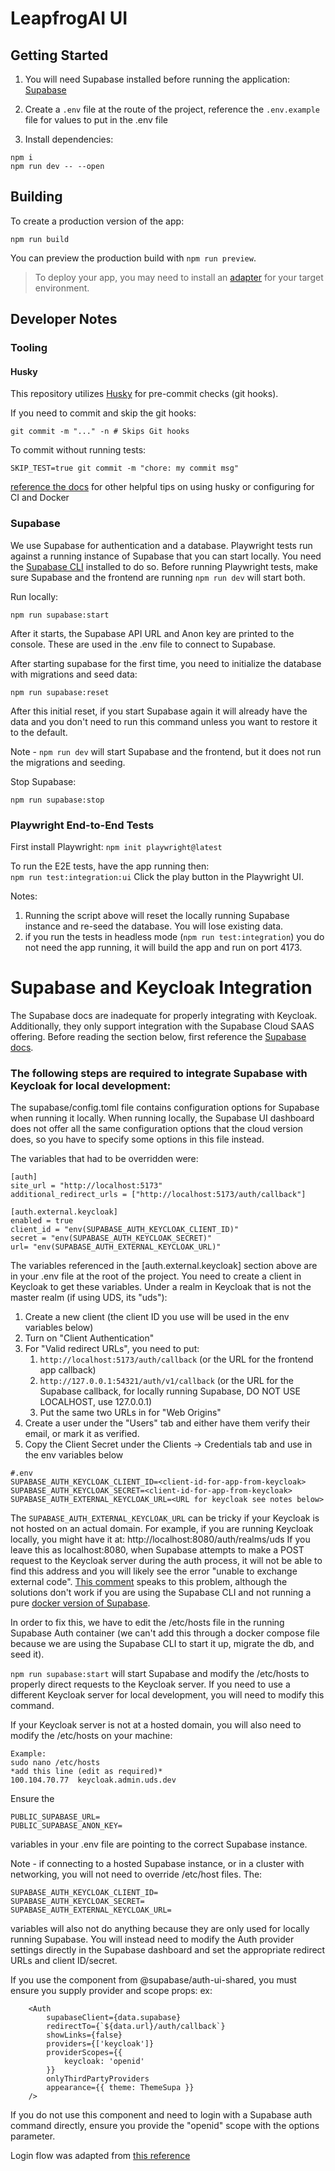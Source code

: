 # LeapfrogAI UI

## Getting Started

1. You will need Supabase installed before running the application:
   [Supabase](https://supabase.com/docs/guides/cli/getting-started?platform=macos)

2. Create a `.env` file at the route of the project, reference the `.env.example` file for values to put in the .env file

3. Install dependencies:

```
npm i
npm run dev -- --open
```

## Building

To create a production version of the app:

```
npm run build
```

You can preview the production build with `npm run preview`.

> To deploy your app, you may need to install an [adapter](https://kit.svelte.dev/docs/adapters) for your target environment.

## Developer Notes

### Tooling

#### Husky

This repository utilizes [Husky](https://typicode.github.io/husky/) for pre-commit checks (git hooks).

If you need to commit and skip the git hooks:

```
git commit -m "..." -n # Skips Git hooks
```

To commit without running tests:

```
SKIP_TEST=true git commit -m "chore: my commit msg"
```

[reference the docs](https://typicode.github.io/husky/how-to.html) for other helpful tips on using husky or configuring for CI and Docker

### Supabase

We use Supabase for authentication and a database. Playwright tests run against a running instance of Supabase that you can start locally. You need the [Supabase CLI](https://supabase.com/docs/guides/cli/getting-started) installed to do so. Before running Playwright tests, make sure Supabase and the frontend are running `npm run dev` will start both.

Run locally:

`npm run supabase:start`

After it starts, the Supabase API URL and Anon key are printed to the console. These are used in the .env file to connect to Supabase.

After starting supabase for the first time, you need to initialize the database with migrations and seed data:

`npm run supabase:reset`

After this initial reset, if you start Supabase again it will already have the data and you don't need to run this command unless you want to restore it to the default.

Note - `npm run dev` will start Supabase and the frontend, but it does not run the migrations and seeding.

Stop Supabase:

`npm run supabase:stop`

### Playwright End-to-End Tests

First install Playwright: `npm init playwright@latest`

To run the E2E tests, have the app running then:  
`npm run test:integration:ui`
Click the play button in the Playwright UI.

Notes:
1. Running the script above will reset the locally running Supabase instance and re-seed the database. You will
lose existing data.
2. if you run the tests in headless mode (```npm run test:integration```) you do not need the app running, it will build the app and run on port 4173.

# Supabase and Keycloak Integration

The Supabase docs are inadequate for properly integrating with Keycloak. Additionally, they only support integration with the Supabase Cloud SAAS offering.
Before reading the section below, first reference the [Supabase docs](https://supabase.com/docs/guides/auth/social-login/auth-keycloak).

### The following steps are required to integrate Supabase with Keycloak for local development:

The supabase/config.toml file contains configuration options for Supabase when running it locally. When running locally, the Supabase UI dashboard does not offer
all the same configuration options that the cloud version does, so you have to specify some options in this file instead.

The variables that had to be overridden were:

```
[auth]
site_url = "http://localhost:5173"
additional_redirect_urls = ["http://localhost:5173/auth/callback"]

[auth.external.keycloak]
enabled = true
client_id = "env(SUPABASE_AUTH_KEYCLOAK_CLIENT_ID)"
secret = "env(SUPABASE_AUTH_KEYCLOAK_SECRET)"
url= "env(SUPABASE_AUTH_EXTERNAL_KEYCLOAK_URL)"

```

The variables referenced in the [auth.external.keycloak] section above are in your .env file at the root of the project.
You need to create a client in Keycloak to get these variables.
Under a realm in Keycloak that is not the master realm (if using UDS, its "uds"):

1. Create a new client (the client ID you use will be used in the env variables below)
2. Turn on "Client Authentication"
3. For "Valid redirect URLs", you need to put:
   1. `http://localhost:5173/auth/callback` (or the URL for the frontend app callback)
   2. `http://127.0.0.1:54321/auth/v1/callback` (or the URL for the Supabase callback, for locally running Supabase, DO NOT USE LOCALHOST, use 127.0.0.1)
   3. Put the same two URLs in for "Web Origins"
4. Create a user under the "Users" tab and either have them verify their email, or mark it as verified.
5. Copy the Client Secret under the Clients -> Credentials tab and use in the env variables below

```
#.env
SUPABASE_AUTH_KEYCLOAK_CLIENT_ID=<client-id-for-app-from-keycloak>
SUPABASE_AUTH_KEYCLOAK_SECRET=<client-id-for-app-from-keycloak>
SUPABASE_AUTH_EXTERNAL_KEYCLOAK_URL=<URL for keycloak see notes below>
```

The `SUPABASE_AUTH_EXTERNAL_KEYCLOAK_URL` can be tricky if your Keycloak is not hosted on an actual domain.
For example, if you are running Keycloak locally, you might have it at: http://localhost:8080/auth/realms/uds
If you leave this as localhost:8080, when Supabase attempts to make a POST request to the Keycloak server during the auth process,
it will not be able to find this address and you will likely see the error "unable to exchange external code".
[This comment](https://github.com/supabase/auth/issues/516#issuecomment-1179152266) speaks to this problem, although the solutions
don't work if you are using the Supabase CLI and not running a pure [docker version of Supabase](https://supabase.com/docs/guides/self-hosting/docker).

In order to fix this, we have to edit the /etc/hosts file in the running Supabase Auth container (we can't add this through a docker compose file
because we are using the Supabase CLI to start it up, migrate the db, and seed it).

`npm run supabase:start` will start Supabase and modify the /etc/hosts to properly direct requests to the Keycloak server.
If you need to use a different Keycloak server for local development, you will need to modify this command.

If your Keycloak server is not at a hosted domain, you will also need to modify the /etc/hosts on your machine:

```
Example:
sudo nano /etc/hosts
*add this line (edit as required)*
100.104.70.77  keycloak.admin.uds.dev
```

Ensure the

```
PUBLIC_SUPABASE_URL=
PUBLIC_SUPABASE_ANON_KEY=
```

variables in your .env file are pointing to the correct Supabase instance.

Note - if connecting to a hosted Supabase instance, or in a cluster with networking, you will not need to override /etc/host files.
The:

```
SUPABASE_AUTH_KEYCLOAK_CLIENT_ID=
SUPABASE_AUTH_KEYCLOAK_SECRET=
SUPABASE_AUTH_EXTERNAL_KEYCLOAK_URL=
```

variables will also not do anything because they are only used for locally running Supabase.
You will instead need to modify the Auth provider settings directly in the Supabase dashboard and set the appropriate
redirect URLs and client ID/secret.

If you use the <Auth /> component from @supabase/auth-ui-shared, you must ensure you supply provider and scope props:
ex:

```
	<Auth
		supabaseClient={data.supabase}
		redirectTo={`${data.url}/auth/callback`}
		showLinks={false}
		providers={['keycloak']}
		providerScopes={{
			keycloak: 'openid'
		}}
		onlyThirdPartyProviders
		appearance={{ theme: ThemeSupa }}
	/>
```

If you do not use this component and need to login with a Supabase auth command directly, ensure you provide
the "openid" scope with the options parameter.

Login flow was adapted from [this reference](https://supabase.com/docs/guides/getting-started/tutorials/with-sveltekit?database-method=sql)
